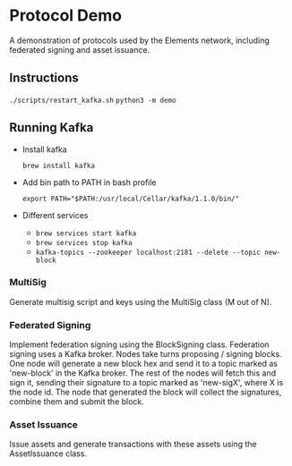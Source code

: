 # Protocol Demo

A demonstration of protocols used by the Elements network, including federated signing and asset issuance.

## Instructions

`./scripts/restart_kafka.sh`
`python3 -m demo`

## Running Kafka
- Install kafka

    `brew install kafka`

- Add bin path to PATH in bash profile

    `export PATH="$PATH:/usr/local/Cellar/kafka/1.1.0/bin/"`

- Different services
    - `brew services start kafka`
    - `brew services stop kafka`
    - `kafka-topics --zookeeper localhost:2181 --delete --topic new-block`

### MultiSig

Generate multisig script and keys using the MultiSig class (M out of N).

### Federated Signing

Implement federation signing using the BlockSigning class. Federation signing uses a Kafka broker. Nodes take turns proposing / signing blocks. One node will generate a new block hex and send it to a topic marked as 'new-block' in the Kafka broker. The rest of the nodes will fetch this and sign it, sending their signature to a topic marked as 'new-sigX', where X is the node id. The node that generated the block will collect the signatures, combine them and submit the block.

### Asset Issuance

Issue assets and generate transactions with these assets using the AssetIssuance class.
